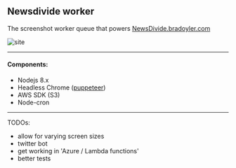 ## Newsdivide worker

The screenshot worker queue that powers [NewsDivide.bradoyler.com](https://newsdivide.bradoyler.com/)

![site](https://newsdivide.bradoyler.com/day/2017-08-19/newsdivide.jpg)

----

#### Components:
- Nodejs 8.x
- Headless Chrome ([puppeteer]())
- AWS SDK (S3)
- Node-cron
----

TODOs:
- allow for varying screen sizes
- twitter bot
- get working in 'Azure / Lambda functions'
- better tests
